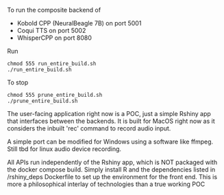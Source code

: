 To run the composite backend of
- Kobold CPP (NeuralBeagle 7B) on port 5001
- Coqui TTS on port 5002
- WhisperCPP on port 8080

Run 
```
chmod 555 run_entire_build.sh
./run_entire_build.sh
```

To stop
```
chmod 555 prune_entire_build.sh
./prune_entire_build.sh
```

The user-facing application right now is a POC, just a simple Rshiny app that interfaces between the backends. It is built for MacOS right now as it considers the inbuilt 'rec' command to record audio input.

A simple port can be modified for Windows using a software like ffmpeg. Still tbd for linux audio device recording.

All APIs run independently of the Rshiny app, which is NOT packaged with the docker compose build. Simply install R and the dependencies listed in /rshiny_deps Dockerfile to set up the environment for the front end. This is more a philosophical interlay of technologies than a true working POC
